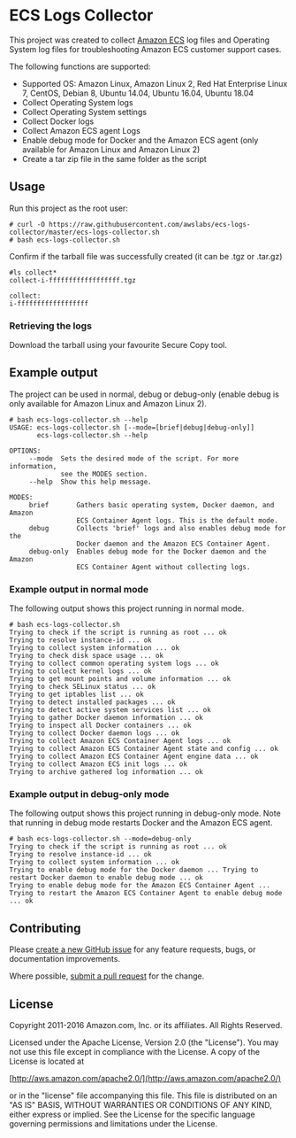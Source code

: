# ECS Logs Collector

This project was created to collect [Amazon ECS](https://aws.amazon.com/ecs) log files and Operating System log files for troubleshooting Amazon ECS customer support cases.

The following functions are supported:

* Supported OS: Amazon Linux, Amazon Linux 2, Red Hat Enterprise Linux 7, CentOS, Debian 8, Ubuntu 14.04, Ubuntu 16.04, Ubuntu 18.04
* Collect Operating System logs
* Collect Operating System settings
* Collect Docker logs
* Collect Amazon ECS agent Logs
* Enable debug mode for Docker and the Amazon ECS agent (only available for Amazon Linux and Amazon Linux 2)
* Create a tar zip file in the same folder as the script

## Usage
Run this project as the root user:

```
# curl -O https://raw.githubusercontent.com/awslabs/ecs-logs-collector/master/ecs-logs-collector.sh
# bash ecs-logs-collector.sh
```

Confirm if the tarball file was successfully created (it can be .tgz or .tar.gz)

```
#ls collect*
collect-i-ffffffffffffffffff.tgz

collect:
i-ffffffffffffffffff
```
### Retrieving the logs

Download the tarball using your favourite Secure Copy tool.

## Example output
The project can be used in normal, debug or debug-only (enable debug is only available for Amazon Linux and Amazon Linux 2).

```
# bash ecs-logs-collector.sh --help
USAGE: ecs-logs-collector.sh [--mode=[brief|debug|debug-only]]
       ecs-logs-collector.sh --help

OPTIONS:
     --mode  Sets the desired mode of the script. For more information,
             see the MODES section.
     --help  Show this help message.

MODES:
     brief       Gathers basic operating system, Docker daemon, and Amazon
                 ECS Container Agent logs. This is the default mode.
     debug       Collects 'brief' logs and also enables debug mode for the
                 Docker daemon and the Amazon ECS Container Agent.
     debug-only  Enables debug mode for the Docker daemon and the Amazon
                 ECS Container Agent without collecting logs.
```

### Example output in normal mode
The following output shows this project running in normal mode.

```
# bash ecs-logs-collector.sh
Trying to check if the script is running as root ... ok
Trying to resolve instance-id ... ok
Trying to collect system information ... ok
Trying to check disk space usage ... ok
Trying to collect common operating system logs ... ok
Trying to collect kernel logs ... ok
Trying to get mount points and volume information ... ok
Trying to check SELinux status ... ok
Trying to get iptables list ... ok
Trying to detect installed packages ... ok
Trying to detect active system services list ... ok
Trying to gather Docker daemon information ... ok
Trying to inspect all Docker containers ... ok
Trying to collect Docker daemon logs ... ok
Trying to collect Amazon ECS Container Agent logs ... ok
Trying to collect Amazon ECS Container Agent state and config ... ok
Trying to collect Amazon ECS Container Agent engine data ... ok
Trying to collect Amazon ECS init logs ... ok
Trying to archive gathered log information ... ok
```

### Example output in debug-only mode
The following output shows this project running in debug-only mode. Note that running in debug mode restarts Docker and the Amazon ECS agent.

```
# bash ecs-logs-collector.sh --mode=debug-only
Trying to check if the script is running as root ... ok
Trying to resolve instance-id ... ok
Trying to collect system information ... ok
Trying to enable debug mode for the Docker daemon ... Trying to restart Docker daemon to enable debug mode ... ok
Trying to enable debug mode for the Amazon ECS Container Agent ... Trying to restart the Amazon ECS Container Agent to enable debug mode ... ok
```

## Contributing

Please [create a new GitHub issue](https://github.com/awslabs/ecs-logs-collector/issues/new) for any feature requests, bugs, or documentation improvements.

Where possible, [submit a pull request](https://help.github.com/articles/creating-a-pull-request-from-a-fork/) for the change.

## License

Copyright 2011-2016 Amazon.com, Inc. or its affiliates. All Rights Reserved.

Licensed under the Apache License, Version 2.0 (the "License"). You may not use this file except in compliance with the License. A copy of the License is located at

[http://aws.amazon.com/apache2.0/](http://aws.amazon.com/apache2.0/)

or in the "license" file accompanying this file. This file is distributed on an "AS IS" BASIS, WITHOUT WARRANTIES OR CONDITIONS OF ANY KIND, either express or implied. See the License for the specific language governing permissions and limitations under the License.
